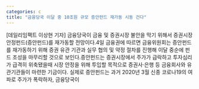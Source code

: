 ```yaml
---
categories: c
title: "금융당국 이달 중 10조원 규모 증안펀드 재가동 시동 건다"
---
```

[데일리임팩트 이상현 기자] 금융당국이 금융 및 증권시장 불안을 막기 위해서 증권시장 안정펀드(증안펀드)를 재가동할 전망이다.4일 금융권에 따르면 금융위원회는 증안펀드를 재가동하기 위해 증권 유관 기관과 실무 협의 및 약정 절차를 진행해 이달 중순에 펀드 조성을 마무리할 것으로 보인다.증안펀드는 증권시장에서 주가가 급락하고 투자심리가 급격히 위축됐을때 시장 안정을 위해 투입할 목적으로 증권사·은행 등 금융회사와 유관기관들이 마련한 기금이다. 실제로 증안펀드는 과거 2020년 3월 신종 코로나19의 여파로 주가가 폭락하자, 금융당국이